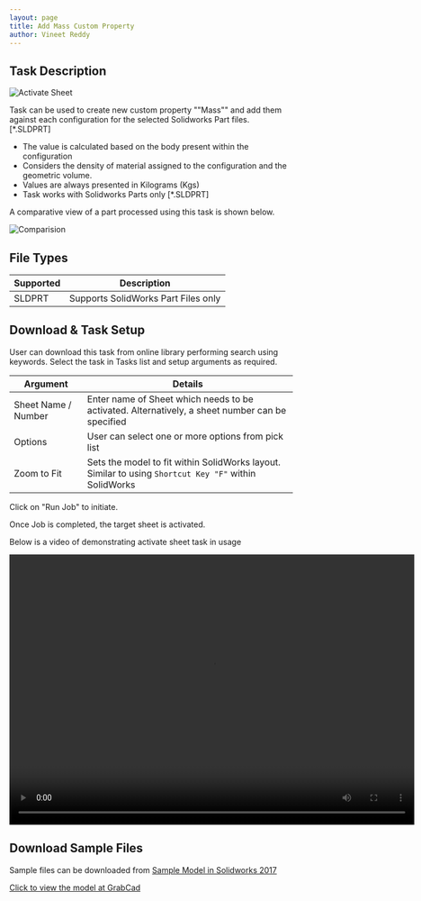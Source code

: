 ```yaml
---
layout: page
title: Add Mass Custom Property
author: Vineet Reddy
---
```


## Task Description

![Activate Sheet](002_ActivateSheet_001.png "Activate Sheet")

Task can be used to create new custom property ""Mass"" and add them against each configuration for the selected Solidworks Part files. [*.SLDPRT]
- The value is calculated based on the body present within the configuration
- Considers the density of material assigned to the configuration and the geometric volume.
- Values are always presented in Kilograms (Kgs)
- Task works with Solidworks Parts only [*.SLDPRT]

A comparative view of a part processed using this task is shown below.

![Comparision](002_ActivateSheet_002.png "Comparision between initial and final state of Solidworks Drawing")

## File Types

| Supported | Description |
| --- | --- |
| SLDPRT | Supports SolidWorks Part Files only |


## Download & Task Setup

User can download this task from online library performing search using keywords.
Select the task in Tasks list and setup arguments as required.

| Argument | Details |
| --- | --- |
| Sheet Name / Number| Enter name of Sheet which needs to be activated. Alternatively, a sheet number can be specified |
| Options | User can select one or more options from pick list |
| Zoom to Fit | Sets the model to fit within SolidWorks layout. Similar to using ```Shortcut Key "F"``` within SolidWorks |


Click on "Run Job" to initiate.

Once Job is completed, the target sheet is activated.

Below is a video of demonstrating activate sheet task in usage

<video width="720" height="480" controls>
  <source src="002_ActivateSheet.swf" type="video/mp4">
</video>


## Download Sample Files

Sample files can be downloaded from 
[Sample Model in Solidworks 2017](../000-model/SolidWorks_2017_RoboticArm.zip)

[Click to view the model at GrabCad](https://grabcad.com/library/5-dof-robot-1)
